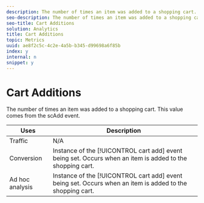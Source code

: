```yaml
---
description: The number of times an item was added to a shopping cart. This value comes from the scAdd event.
seo-description: The number of times an item was added to a shopping cart. This value comes from the scAdd event.
seo-title: Cart Additions
solution: Analytics
title: Cart Additions
topic: Metrics
uuid: ae8f2c5c-4c2e-4a5b-b345-d99698a6f85b
index: y
internal: n
snippet: y
---
```


# Cart Additions

The number of times an item was added to a shopping cart. This value comes from the scAdd event.

|  Uses  | Description  |
|---|---|
|  Traffic  | N/A  |
|  Conversion  |Instance of the [!UICONTROL cart add] event being set. Occurs when an item is added to the shopping cart.  |
|  Ad hoc analysis  |Instance of the [!UICONTROL cart add] event being set. Occurs when an item is added to the shopping cart.  |

